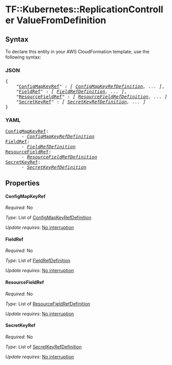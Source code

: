 # TF::Kubernetes::ReplicationController ValueFromDefinition

## Syntax

To declare this entity in your AWS CloudFormation template, use the following syntax:

### JSON

<pre>
{
    "<a href="#configmapkeyref" title="ConfigMapKeyRef">ConfigMapKeyRef</a>" : <i>[ <a href="configmapkeyrefdefinition.md">ConfigMapKeyRefDefinition</a>, ... ]</i>,
    "<a href="#fieldref" title="FieldRef">FieldRef</a>" : <i>[ <a href="fieldrefdefinition.md">FieldRefDefinition</a>, ... ]</i>,
    "<a href="#resourcefieldref" title="ResourceFieldRef">ResourceFieldRef</a>" : <i>[ <a href="resourcefieldrefdefinition.md">ResourceFieldRefDefinition</a>, ... ]</i>,
    "<a href="#secretkeyref" title="SecretKeyRef">SecretKeyRef</a>" : <i>[ <a href="secretkeyrefdefinition.md">SecretKeyRefDefinition</a>, ... ]</i>
}
</pre>

### YAML

<pre>
<a href="#configmapkeyref" title="ConfigMapKeyRef">ConfigMapKeyRef</a>: <i>
      - <a href="configmapkeyrefdefinition.md">ConfigMapKeyRefDefinition</a></i>
<a href="#fieldref" title="FieldRef">FieldRef</a>: <i>
      - <a href="fieldrefdefinition.md">FieldRefDefinition</a></i>
<a href="#resourcefieldref" title="ResourceFieldRef">ResourceFieldRef</a>: <i>
      - <a href="resourcefieldrefdefinition.md">ResourceFieldRefDefinition</a></i>
<a href="#secretkeyref" title="SecretKeyRef">SecretKeyRef</a>: <i>
      - <a href="secretkeyrefdefinition.md">SecretKeyRefDefinition</a></i>
</pre>

## Properties

#### ConfigMapKeyRef

_Required_: No

_Type_: List of <a href="configmapkeyrefdefinition.md">ConfigMapKeyRefDefinition</a>

_Update requires_: [No interruption](https://docs.aws.amazon.com/AWSCloudFormation/latest/UserGuide/using-cfn-updating-stacks-update-behaviors.html#update-no-interrupt)

#### FieldRef

_Required_: No

_Type_: List of <a href="fieldrefdefinition.md">FieldRefDefinition</a>

_Update requires_: [No interruption](https://docs.aws.amazon.com/AWSCloudFormation/latest/UserGuide/using-cfn-updating-stacks-update-behaviors.html#update-no-interrupt)

#### ResourceFieldRef

_Required_: No

_Type_: List of <a href="resourcefieldrefdefinition.md">ResourceFieldRefDefinition</a>

_Update requires_: [No interruption](https://docs.aws.amazon.com/AWSCloudFormation/latest/UserGuide/using-cfn-updating-stacks-update-behaviors.html#update-no-interrupt)

#### SecretKeyRef

_Required_: No

_Type_: List of <a href="secretkeyrefdefinition.md">SecretKeyRefDefinition</a>

_Update requires_: [No interruption](https://docs.aws.amazon.com/AWSCloudFormation/latest/UserGuide/using-cfn-updating-stacks-update-behaviors.html#update-no-interrupt)

